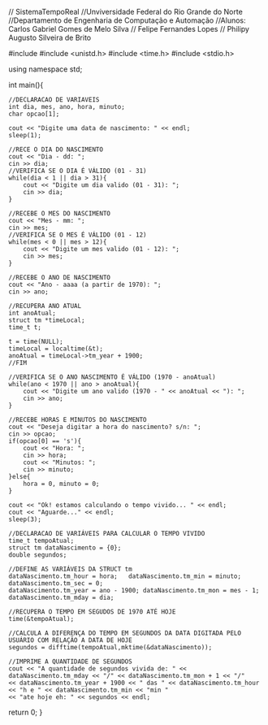 // SistemaTempoReal
//Unviversidade Federal do Rio Grande do Norte
//Departamento de Engenharia de Computação e Automação
//Alunos: Carlos Gabriel Gomes de Melo Silva
//        Felipe Fernandes Lopes
//        Philipy Augusto Silveira de Brito

#include <iostream>
#include <unistd.h>
#include <time.h>
#include <stdio.h>

using namespace std;

int main(){

	//DECLARACAO DE VARIAVEIS
	int dia, mes, ano, hora, minuto;
	char opcao[1];

	cout << "Digite uma data de nascimento: " << endl;
	sleep(1);

	//RECE O DIA DO NASCIMENTO
	cout << "Dia - dd: ";
	cin >> dia;
	//VERIFICA SE O DIA É VÁLIDO (01 - 31)
	while(dia < 1 || dia > 31){
		cout << "Digite um dia valido (01 - 31): ";
		cin >> dia;
	}

	//RECEBE O MES DO NASCIMENTO
	cout << "Mes - mm: ";
	cin >> mes;
	//VERIFICA SE O MES É VÁLIDO (01 - 12)
	while(mes < 0 || mes > 12){
		cout << "Digite um mes valido (01 - 12): ";
		cin >> mes;
	}

	//RECEBE O ANO DE NASCIMENTO
	cout << "Ano - aaaa (a partir de 1970): ";
	cin >> ano;

	//RECUPERA ANO ATUAL
   	int anoAtual;
   	struct tm *timeLocal;
   	time_t t;

   	t = time(NULL);
   	timeLocal = localtime(&t);
   	anoAtual = timeLocal->tm_year + 1900;
	//FIM

   	//VERIFICA SE O ANO NASCIMENTO É VÁLIDO (1970 - anoAtual)
	while(ano < 1970 || ano > anoAtual){
		cout << "Digite um ano valido (1970 - " << anoAtual << "): ";
		cin >> ano; 
	}

	//RECEBE HORAS E MINUTOS DO NASCIMENTO
	cout << "Deseja digitar a hora do nascimento? s/n: ";
	cin >> opcao;
	if(opcao[0] == 's'){
		cout << "Hora: ";
		cin >> hora;
		cout << "Minutos: ";
		cin >> minuto;
	}else{
		hora = 0, minuto = 0;
	}

	cout << "Ok! estamos calculando o tempo vivido... " << endl;
	cout << "Aguarde..." << endl;
	sleep(3);

	//DECLARACAO DE VARIÁVEIS PARA CALCULAR O TEMPO VIVIDO
	time_t tempoAtual;
  	struct tm dataNascimento = {0};
  	double segundos;

  	//DEFINE AS VARIÁVEIS DA STRUCT tm
  	dataNascimento.tm_hour = hora;   dataNascimento.tm_min = minuto; dataNascimento.tm_sec = 0;
  	dataNascimento.tm_year = ano - 1900; dataNascimento.tm_mon = mes - 1; dataNascimento.tm_mday = dia;

  	//RECUPERA O TEMPO EM SEGUDOS DE 1970 ATÉ HOJE
 	time(&tempoAtual);

 	//CALCULA A DIFERENÇA DO TEMPO EM SEGUNDOS DA DATA DIGITADA PELO USUÁRIO COM RELAÇÃO A DATA DE HOJE
  	segundos = difftime(tempoAtual,mktime(&dataNascimento));

  	//IMPRIME A QUANTIDADE DE SEGUNDOS
  	cout << "A quantidade de segundos vivida de: " << dataNascimento.tm_mday << "/" << dataNascimento.tm_mon + 1 << "/" 
  	<< dataNascimento.tm_year + 1900 << " das " << dataNascimento.tm_hour << "h e " << dataNascimento.tm_min << "min " 
  	<< "ate hoje eh: " << segundos << endl;

return 0;
}
